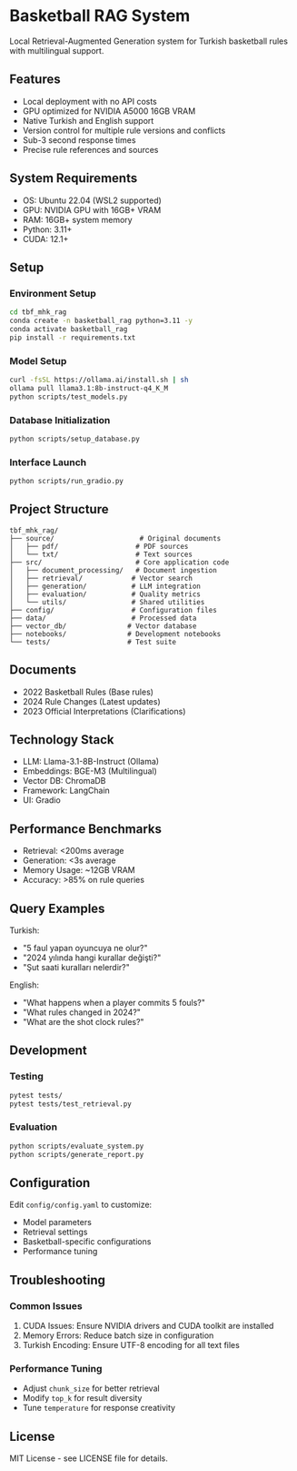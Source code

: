 # Basketball RAG System

Local Retrieval-Augmented Generation system for Turkish basketball rules with multilingual support.

## Features

- Local deployment with no API costs
- GPU optimized for NVIDIA A5000 16GB VRAM
- Native Turkish and English support
- Version control for multiple rule versions and conflicts
- Sub-3 second response times
- Precise rule references and sources

## System Requirements

- OS: Ubuntu 22.04 (WSL2 supported)
- GPU: NVIDIA GPU with 16GB+ VRAM
- RAM: 16GB+ system memory
- Python: 3.11+
- CUDA: 12.1+

## Setup

### Environment Setup

```bash
cd tbf_mhk_rag
conda create -n basketball_rag python=3.11 -y
conda activate basketball_rag
pip install -r requirements.txt
```

### Model Setup

```bash
curl -fsSL https://ollama.ai/install.sh | sh
ollama pull llama3.1:8b-instruct-q4_K_M
python scripts/test_models.py
```

### Database Initialization

```bash
python scripts/setup_database.py
```

### Interface Launch

```bash
python scripts/run_gradio.py
```

## Project Structure

```
tbf_mhk_rag/
├── source/                     # Original documents
│   ├── pdf/                   # PDF sources
│   └── txt/                   # Text sources
├── src/                       # Core application code
│   ├── document_processing/   # Document ingestion
│   ├── retrieval/            # Vector search
│   ├── generation/           # LLM integration
│   ├── evaluation/           # Quality metrics
│   └── utils/                # Shared utilities
├── config/                   # Configuration files
├── data/                     # Processed data
├── vector_db/               # Vector database
├── notebooks/               # Development notebooks
└── tests/                   # Test suite
```

## Documents

- 2022 Basketball Rules (Base rules)
- 2024 Rule Changes (Latest updates)
- 2023 Official Interpretations (Clarifications)

## Technology Stack

- LLM: Llama-3.1-8B-Instruct (Ollama)
- Embeddings: BGE-M3 (Multilingual)
- Vector DB: ChromaDB
- Framework: LangChain
- UI: Gradio

## Performance Benchmarks

- Retrieval: <200ms average
- Generation: <3s average
- Memory Usage: ~12GB VRAM
- Accuracy: >85% on rule queries

## Query Examples

Turkish:
- "5 faul yapan oyuncuya ne olur?"
- "2024 yılında hangi kurallar değişti?"
- "Şut saati kuralları nelerdir?"

English:
- "What happens when a player commits 5 fouls?"
- "What rules changed in 2024?"
- "What are the shot clock rules?"

## Development

### Testing

```bash
pytest tests/
pytest tests/test_retrieval.py
```

### Evaluation

```bash
python scripts/evaluate_system.py
python scripts/generate_report.py
```

## Configuration

Edit `config/config.yaml` to customize:
- Model parameters
- Retrieval settings
- Basketball-specific configurations
- Performance tuning

## Troubleshooting

### Common Issues

1. CUDA Issues: Ensure NVIDIA drivers and CUDA toolkit are installed
2. Memory Errors: Reduce batch size in configuration
3. Turkish Encoding: Ensure UTF-8 encoding for all text files

### Performance Tuning

- Adjust `chunk_size` for better retrieval
- Modify `top_k` for result diversity
- Tune `temperature` for response creativity

## License

MIT License - see LICENSE file for details. 